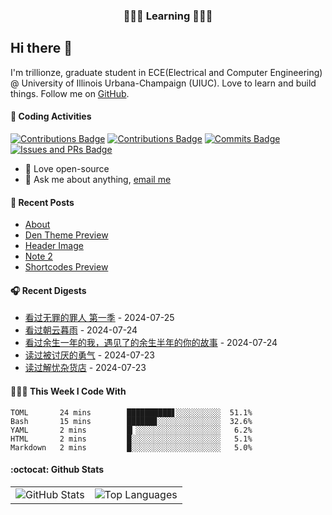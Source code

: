 <p align="center">
 <h3 align="center">🧑🏻‍💻 Learning 🧑🏻‍💻</h3>
</p>

## Hi there 👋

I'm trillionze, graduate student in ECE(Electrical and Computer Engineering) @ University of Illinois Urbana-Champaign (UIUC). Love to learn and build things. Follow me on [GitHub](https://github.com/trillionze).

#### 🔨 Coding Activities

[![Contributions Badge](https://badges.strrl.dev/contributions/all/trillionze?style=flat-square)](https://github.com/trillionze)
[![Contributions Badge](https://badges.strrl.dev/contributions/weekly/trillionze?style=flat-square)](https://github.com/trillionze)
[![Commits Badge](https://badges.strrl.dev/commits/weekly/trillionze?style=flat-square)](https://github.com/trillionze)
[![Issues and PRs Badge](https://badges.strrl.dev/issues-and-prs/weekly/trillionze?style=flat-square)](https://github.com/trillionze)

- 💼 Love open-source
- 💬 Ask me about anything, [email me](trillionze@163.com)

#### 📰 Recent Posts

<!-- blog starts -->
* <a href=https://www.trillionze.com/en/about/ target='_blank'>About</a>
* <a href=https://www.trillionze.com/en/2018/03/06/den-theme-preview/ target='_blank'>Den Theme Preview</a>
* <a href=https://www.trillionze.com/en/2018/03/05/header-image/ target='_blank'>Header Image</a>
* <a href=https://www.trillionze.com/en/2018/03/04/note-2/ target='_blank'>Note 2</a>
* <a href=https://www.trillionze.com/en/2018/03/04/shortcodes-preview/ target='_blank'>Shortcodes Preview</a>
<!-- blog ends -->

#### 🎧 Recent Digests

<!-- douban starts -->
* <a href='http://movie.douban.com/subject/36181105/' target='_blank'>看过无罪的罪人 第一季</a> - 2024-07-25
* <a href='http://movie.douban.com/subject/35359715/' target='_blank'>看过朝云暮雨</a> - 2024-07-24
* <a href='http://movie.douban.com/subject/36748074/' target='_blank'>看过余生一年的我，遇见了的余生半年的你的故事</a> - 2024-07-24
* <a href='https://book.douban.com/subject/26369699/' target='_blank'>读过被讨厌的勇气</a> - 2024-07-23
* <a href='https://book.douban.com/subject/25862578/' target='_blank'>读过解忧杂货店</a> - 2024-07-23
<!-- douban ends -->

#### 👨🏻‍💻 This Week I Code With

<!-- code_time starts -->

```text
TOML       24 mins        ██████████▋░░░░░░░░░░  51.1%
Bash       15 mins        ██████▊░░░░░░░░░░░░░░  32.6%
YAML       2 mins         █▎░░░░░░░░░░░░░░░░░░░   6.2%
HTML       2 mins         █░░░░░░░░░░░░░░░░░░░░   5.1%
Markdown   2 mins         █░░░░░░░░░░░░░░░░░░░░   5.0%
```

<!-- code_time ends -->

#### :octocat: Github Stats

<table>
  <tr>
    <td>
      <img src="https://github-readme-stats.vercel.app/api?username=trillionze&show_icons=true&theme=radical" alt="GitHub Stats" />
    </td>
    <td>
      <img src="https://github-readme-stats.vercel.app/api/top-langs/?username=trillionze&layout=compact&theme=gotham" alt="Top Languages" />
    </td>
  </tr>
</table>

